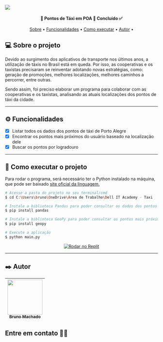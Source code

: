 <a href="https://github.com/brunomdrrosa/Dell_IT_Academy_Jun2021"><img src="https://i.imgur.com/Z1BYHr8.png"/></a>

<h4 align="center"> 
	🚖 Pontos de Táxi em POA 🧉 Concluído ✅
</h4>

<p align="center">
 <a href="#-sobre-o-projeto">Sobre</a> •
 <a href="#-funcionalidades">Funcionalidades</a> •
 <a href="#-como-executar-o-projeto">Como executar</a> • 
 <a href="#-autor">Autor</a> • 
</p>

## 💻 Sobre o projeto

Devido ao surgimento dos aplicativos de transporte nos últimos anos, a utilização de táxis no Brasil está em queda. Por isso, as cooperativas e os taxistas precisaram se reinventar adotando novas estratégias, como: geração de promoções, melhores localizações, melhores caminhos a percorrer, entre outras.

Sendo assim, foi preciso elaborar um programa para colaborar com as cooperativas e os taxistas, analisando as atuais localizações dos pontos de táxi da cidade.

---

## ⚙️ Funcionalidades

- [x] Listar todos os dados dos pontos de táxi de Porto Alegre
- [x] Encontrar os pontos mais próximos do usuário baseado na localização dele
- [x] Buscar os pontos por logradouro

---

## 🚀 Como executar o projeto

Para rodar o programa, será necessário ter o Python instalado na máquina, que pode ser baixado <a href="https://www.python.org/downloads/">site oficial da linguagem.</a>

```bash
# Acesse a pasta do projeto no seu terminal/cmd
$ cd C:\Users\bruno\OneDrive\Área de Trabalho\Dell IT Academy - Taxi

# Instale a biblioteca Pandas para poder consultar os dados dos pontos de táxi
$ pip install pandas

# Instale a biblioteca GeoPy para poder consultar os pontos mais próximos de você
$ pip install geopy

# Execute a aplicação
$ python main.py
```

<p align="center">
  <a href="https://replit.com/@brunomdrrosa/DellITAcademyJun2021" target="_blank"><img src="https://img.shields.io/badge/-Rodar%20no%20Replit-blue?style=for-the-badge&logo=replit&logoColor=white" alt="Rodar no Replit"></a>
</p>

---

## ✒️ Autor

[<img src="https://avatars.githubusercontent.com/u/75590326?v=4" width=115 > <br> <sub> Bruno Machado </sub>](https://github.com/brunomdrrosa) |
| :---: | 

<h2 >Entre em contato 🤙🏽</h2>

<div align="center">
<a href="https://linkedin.com/in/bruno-machado-da-rosa/" target="_blank"><img src="https://img.shields.io/badge/Bruno Machado da Rosa-0077B5?style=for-the-badge&logo=linkedin&logoColor=white" alt=""></a>
<a href="mailto:brunomdr46@gmail.com" target="_blank"><img src="https://img.shields.io/badge/brunomdr46@gmail.com-D14836?style=for-the-badge&logo=gmail&logoColor=white" alt=""></a>
</div>